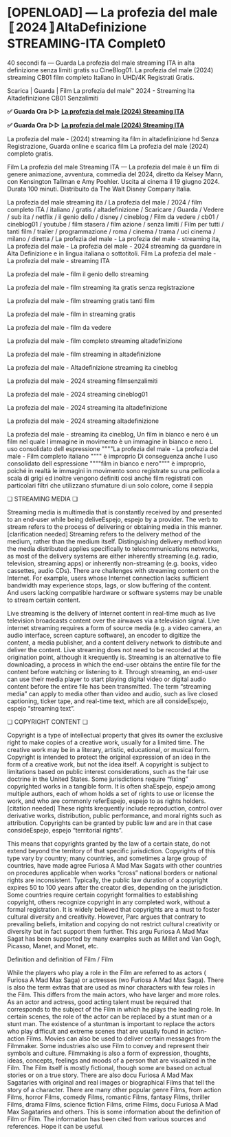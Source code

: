 # [OPENLOAD] — La profezia del male〚2024〛AltaDefinizione STREAMING-ITA Complet0

40 secondi fa — Guarda La profezia del male streaming ITA in alta definizione senza limiti gratis su CineBlog01. La profezia del male (2024) streaming CB01 film completo Italiano in UHD/4K Registrati Gratis.

Scarica | Guarda | Film La profezia del male™ 2024 - Streaming Ita Altadefinizione CB01 Senzalimiti

**✅ Guarda Ora ▷▷ [La profezia del male (2024) Streaming ITA](https://is.gd/L5S9WI)**

**✅ Guarda Ora ▷▷ [La profezia del male (2024) Streaming ITA](https://is.gd/L5S9WI)**

La profezia del male - (2024) streaming ita film in altadefinizione hd Senza Registrazione, Guarda online e scarica film La profezia del male (2024) completo gratis.

Film La profezia del male Streaming ITA — La profezia del male è un film di genere animazione, avventura, commedia del 2024, diretto da Kelsey Mann, con Kensington Tallman e Amy Poehler. Uscita al cinema il 19 giugno 2024. Durata 100 minuti. Distribuito da The Walt Disney Company Italia.

La profezia del male streaming ita / La profezia del male / 2024 / film completo ITA / italiano / gratis / altadefinizione / Scaricare / Guarda / Vedere / sub ita / netflix / il genio dello / disney / cineblog / Film da vedere / cb01 / cineblog01 / youtube / film stasera / film azione / senza limiti / Film per tutti / tanti film / trailer / programmazione / roma / cinema / trama / uci cinema / milano / diretta / La profezia del male - La profezia del male - streaming ita, La profezia del male - La profezia del male - 2024 streaming da guardare in Alta Definizione e in lingua italiana o sottotitoli. Film La profezia del male - La profezia del male - streaming ITA

La profezia del male - film il genio dello streaming

La profezia del male - film streaming ita gratis senza registrazione

La profezia del male - film streaming gratis tanti film

La profezia del male - film in streaming gratis

La profezia del male - film da vedere

La profezia del male - film completo streaming altadefinizione

La profezia del male - film streaming in altadefinizione

La profezia del male - Altadefinizione streaming ita cineblog

La profezia del male - 2024 streaming filmsenzalimiti

La profezia del male - 2024 streaming cineblog01

La profezia del male - 2024 streaming ita altadefinizione

La profezia del male - 2024 streaming altadefinizione

La profezia del male - streaming ita cineblog, Un film in bianco e nero è un film nel quale l immagine in movimento è un immagine in bianco e nero L uso consolidato dell espressione """"La profezia del male - La profezia del male - Film completo italiano """" è improprio Di conseguenza anche l uso consolidato dell espressione """"film in bianco e nero"""" è improprio, poiché in realtà le immagini in movimento sono registrate su una pellicola a scala di grigi ed inoltre vengono definiti così anche film registrati con particolari filtri che utilizzano sfumature di un solo colore, come il seppia

❏ STREAMING MEDIA ❏

Streaming media is multimedia that is constantly received by and presented to an end-user while being deliveEspejo, espejo by a provider. The verb to stream refers to the process of delivering or obtaining media in this manner.[clarification needed] Streaming refers to the delivery method of the medium, rather than the medium itself. Distinguishing delivery method krom the media distributed applies specifically to telecommunications networks, as most of the delivery systems are either inherently streaming (e.g. radio, television, streaming apps) or inherently non-streaming (e.g. books, video cassettes, audio CDs). There are challenges with streaming content on the Internet. For example, users whose Internet connection lacks sufficient bandwidth may experience stops, lags, or slow buffering of the content. And users lacking compatible hardware or software systems may be unable to stream certain content.

Live streaming is the delivery of Internet content in real-time much as live television broadcasts content over the airwaves via a television signal. Live internet streaming requires a form of source media (e.g. a video camera, an audio interface, screen capture software), an encoder to digitize the content, a media publisher, and a content delivery network to distribute and deliver the content. Live streaming does not need to be recorded at the origination point, although it krequently is. Streaming is an alternative to file downloading, a process in which the end-user obtains the entire file for the content before watching or listening to it. Through streaming, an end-user can use their media player to start playing digital video or digital audio content before the entire file has been transmitted. The term “streaming media” can apply to media other than video and audio, such as live closed captioning, ticker tape, and real-time text, which are all consideEspejo, espejo “streaming text”.

❏ COPYRIGHT CONTENT ❏

Copyright is a type of intellectual property that gives its owner the exclusive right to make copies of a creative work, usually for a limited time. The creative work may be in a literary, artistic, educational, or musical form. Copyright is intended to protect the original expression of an idea in the form of a creative work, but not the idea itself. A copyright is subject to limitations based on public interest considerations, such as the fair use doctrine in the United States. Some jurisdictions require “fixing” copyrighted works in a tangible form. It is often shaEspejo, espejo among multiple authors, each of whom holds a set of rights to use or license the work, and who are commonly referEspejo, espejo to as rights holders.[citation needed] These rights krequently include reproduction, control over derivative works, distribution, public performance, and moral rights such as attribution. Copyrights can be granted by public law and are in that case consideEspejo, espejo “territorial rights”.

This means that copyrights granted by the law of a certain state, do not extend beyond the territory of that specific jurisdiction. Copyrights of this type vary by country; many countries, and sometimes a large group of countries, have made agree Furiosa A Mad Max Sagats with other countries on procedures applicable when works “cross” national borders or national rights are inconsistent. Typically, the public law duration of a copyright expires 50 to 100 years after the creator dies, depending on the jurisdiction. Some countries require certain copyright formalities to establishing copyright, others recognize copyright in any completed work, without a formal registration. It is widely believed that copyrights are a must to foster cultural diversity and creativity. However, Parc argues that contrary to prevailing beliefs, imitation and copying do not restrict cultural creativity or diversity but in fact support them further. This argu Furiosa A Mad Max Sagat has been supported by many examples such as Millet and Van Gogh, Picasso, Manet, and Monet, etc.

Definition and definition of Film / Film

While the players who play a role in the Film are referred to as actors ( Furiosa A Mad Max Saga) or actresses (wo Furiosa A Mad Max Saga). There is also the term extras that are used as minor characters with few roles in the Film. This differs from the main actors, who have larger and more roles. As an actor and actress, good acting talent must be required that corresponds to the subject of the Film in which he plays the leading role. In certain scenes, the role of the actor can be replaced by a stunt man or a stunt man. The existence of a stuntman is important to replace the actors who play difficult and extreme scenes that are usually found in action-action Films. Movies can also be used to deliver certain messages from the Filmmaker. Some industries also use Film to convey and represent their symbols and culture. Filmmaking is also a form of expression, thoughts, ideas, concepts, feelings and moods of a person that are visualized in the Film. The Film itself is mostly fictional, though some are based on actual stories or on a true story. There are also docu Furiosa A Mad Max Sagataries with original and real images or biographical Films that tell the story of a character. There are many other popular genre Films, from action Films, horror Films, comedy Films, romantic Films, fantasy Films, thriller Films, drama Films, science fiction Films, crime Films, docu Furiosa A Mad Max Sagataries and others. This is some information about the definition of Film or Film. The information has been cited from various sources and references. Hope it can be useful.
